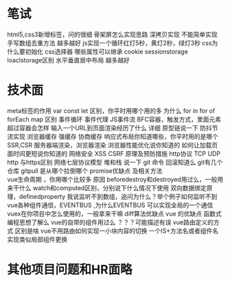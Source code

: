 # 笔试
html5,css3新增标签，问的很细
骨架屏怎么实现思路
深拷贝实现 不能简单实现
手写数组去重方法 越多越好
js实现一个循环红灯5秒，黄灯2秒，绿灯3秒
css为什么要初始化
css选择器 哪些属性可以继承
cookie sessionstorage loaclstorage区别
水平垂直居中布局 越多越好

# 技术面
meta标签的作用
var const let 区别，你平时用哪个用的多 为什么
for in for of forEach  map 区别
事件循环
事件代理
JS事件流
BFC容器，触发方式，里面元素超过容器会怎样
输入一个URL到页面渲染经历了什么  详细
原型链说一下
防抖节流实现
浏览器缓存 强缓存 协商缓存
响应式布局你知道哪些，你平时用的是哪个
SSR,CSR 服务器端渲染，浏览器渲染
浏览器性能优化说你知道的
如何让加载页面时间更短说你知道的
网络安全 XSS CSRF 原理及预防措施
http协议  TCP UDP
http 与https区别
网络七层协议模型
堆和栈 说一下
git 命令  回滚知道么  git有几个仓库  gitpull 是从哪个拉倒哪个 
promise优缺点 及相关方法  
vue生命周期 ，你用哪个比较多 原因  beforedestroy和destroyed用过么，一般用来干什么
watch和computed区别，分别说下什么情况下使用
双向数据绑定原理，definedproperty    我说监听不到数组，追问为什么？举个例子如何监听不到
vue各种组件通信，EVENTBUS ,为什么EVENTBUS 可以实现全局的一个通信    
vuex在你项目中怎么使用的，一般拿来干嘛
diff算法优缺点
vue 的优缺点
函数式编程思想了解么 
vue的自带的组件用过么 ？？？可能描述有误 
vue路由定义的方式 区别是啥
vue不用路由如何实现一小块内容的切换    一个IS+方法名或者组件名实现类似局部组件更换


# 其他项目问题和HR面略









